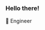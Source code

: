 ### Hello there! <br>


🔭 Engineer <br>

   
<!--
**ryanwilliamske/ryanwilliamske** is a ✨ _special_ ✨ repository because its `README.md` (this file) appears on your GitHub profile.

-->
